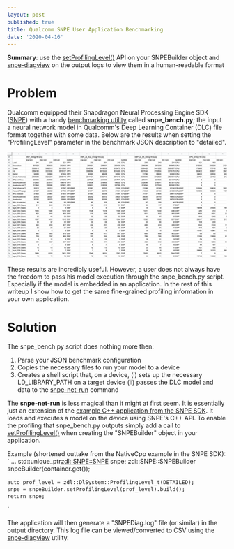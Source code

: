 ```yaml
---
layout: post
published: true
title: Qualcomm SNPE User Application Benchmarking
date: '2020-04-16'
---
```


**Summary**: use the [setProfilingLevel()](https://developer.qualcomm.com/docs/snpe/group__c__plus__plus__apis.html#ae3838f4fe268646cac5660b3418cdd2c) API on your SNPEBuilder object and [snpe-diagview](https://developer.qualcomm.com/docs/snpe/tools.html#tools_snpe-diagview) on the output logs to view them in a human-readable format

# Problem
Qualcomm equipped their Snapdragon Neural Processing Engine SDK ([SNPE](https://developer.qualcomm.com/docs/snpe/)) with a handy [benchmarking utility](https://developer.qualcomm.com/docs/snpe/benchmarking.html) called **snpe_bench.py**; the input a neural network model in Qualcomm's Deep Learning Container (DLC) file format together with some data. Below are the results when setting the "ProfilingLevel" parameter in the benchmark JSON description to "detailed".

![SNPE_OUTPUT_EXAMPLE](/img/snpe_benchmark_output_example.png)

These results are incredibly useful. However, a user does not always have the freedom to pass his model execution through the snpe_bench.py script. Especially if the model is embedded in an application. In the rest of this writeup I show how to get the same fine-grained profiling information in your own application.

# Solution

The snpe_bench.py script does nothing more then:
1. Parse your JSON benchmark configuration
2. Copies the necessary files to run your model to a device
3. Creates a shell script that, on a device, (i) sets up the necessary LD_LIBRARY_PATH on a target device (ii) passes the DLC model and data to the [snpe-net-run](https://developer.qualcomm.com/docs/snpe/tools.html#tools_snpe-net-run) command

The **snpe-net-run** is less magical than it might at first seem. It is essentially just an extension of the [example C++ application from the SNPE SDK](https://developer.qualcomm.com/docs/snpe/cplus_plus_tutorial.html). It loads and executes a model on the device using SNPE's C++ API. To enable the profiling that snpe_bench.py outputs simply add a call to [setProfilingLevel()](https://developer.qualcomm.com/docs/snpe/group__c__plus__plus__apis.html#ae3838f4fe268646cac5660b3418cdd2c) when creating the "SNPEBuilder" object in your application.

Example (shortened outtake from the NativeCpp example in the SNPE SDK):
`
...
    std::unique_ptr<zdl::SNPE::SNPE> snpe;
    zdl::SNPE::SNPEBuilder snpeBuilder(container.get());


	auto prof_level = zdl::DlSystem::ProfilingLevel_t(DETAILED);
    snpe = snpeBuilder.setProfilingLevel(prof_level).build();
    return snpe;
`

The application will then generate a "SNPEDiag.log" file (or similar) in the output directory. This log file can be viewed/converted to CSV using the [snpe-diagview](https://developer.qualcomm.com/docs/snpe/tools.html#tools_snpe-diagview) utility.